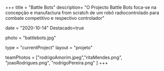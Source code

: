 +++
title = "Battle Bots"
description= "O Projecto Battle Bots foca-se na concepção e manufactura from scratch de um robô radiocontrolado para combate competitivo e respectivo controlador" 

date = "2020-10-14" 
Destacado=true 

photo = "battlebots.jpg" 

type = "currentProject" 
layout = "projeto" 

<!-- membros: Rodrigo Amorim, João Rodrigues, Rita Mendes, Rodrigo Pereira -->
teamPhotos = ["rodrigoAmorim.jpeg","ritaMendes.png", "joaoRodrigues.png", "rodrigoPereira.png" ] 
+++